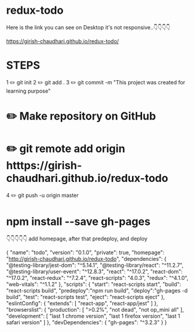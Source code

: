 # redux-todo
Here is the link you can see on Desktop it's not responsive..👇👇👇👇

https://girish-chaudhari.github.io/redux-todo/


# STEPS
1 ✏️ git init
2 ✏️ git add .
3 ✏️ git commit -m "This project was created for learning purpose"
# ✏️ Make repository on GitHub

# ✏️ git remote add origin htttps://girish-chaudhari.github.io/redux-todo
4 ✏️ git push -u origin master
# npm install --save gh-pages 

👇👇👇👇👇
add homepage,
after that predeploy, and deploy

{
  "name": "todo",
  "version": "0.1.0",
  "private": true,
  "homepage": "http://girish-chaudhari.github.io/redux-todo",
  "dependencies": {
    "@testing-library/jest-dom": "^5.14.1",
    "@testing-library/react": "^11.2.7",
    "@testing-library/user-event": "^12.8.3",
    "react": "^17.0.2",
    "react-dom": "^17.0.2",
    "react-redux": "^7.2.4",
    "react-scripts": "4.0.3",
    "redux": "^4.1.0",
    "web-vitals": "^1.1.2"
  },
  "scripts": {
    "start": "react-scripts start",
    "build": "react-scripts build",
    "predeploy":"npm run build",
    "deploy":"gh-pages -d build",
    "test": "react-scripts test",
    "eject": "react-scripts eject"
  },
  "eslintConfig": {
    "extends": [
      "react-app",
      "react-app/jest"
    ]
  },
  "browserslist": {
    "production": [
      ">0.2%",
      "not dead",
      "not op_mini all"
    ],
    "development": [
      "last 1 chrome version",
      "last 1 firefox version",
      "last 1 safari version"
    ]
  },
  "devDependencies": {
    "gh-pages": "^3.2.3"
  }
}

